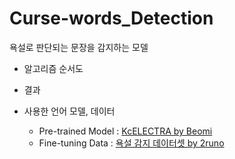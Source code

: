 # Curse-words_Detection
 욕설로 판단되는 문장을 감지하는 모델
<br>
- 알고리즘 순서도 <br>

- 결과 <br>

- 사용한 언어 모델, 데이터<br>
    - Pre-trained Model : [KcELECTRA by Beomi](https://github.com/Beomi/KcELECTRA)
    - Fine-tuning Data : [욕설 감지 데이터셋 by 2runo](https://github.com/2runo/Curse-detection-data)